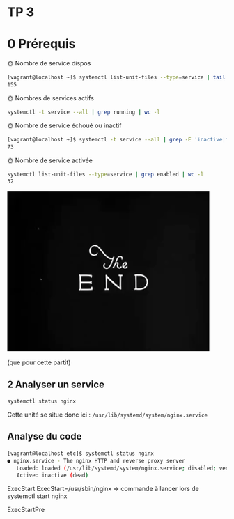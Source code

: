 # TP 3
# 0 Prérequis 

🌞 Nombre de service dispos
```bash
[vagrant@localhost ~]$ systemctl list-unit-files --type=service | tail -1 | cut -d " " -f 1
155
```

🌞 Nombres de services actifs
```bash 
systemctl -t service --all | grep running | wc -l
```
🌞 Nombre de service  échoué ou inactif

```bash
[vagrant@localhost ~]$ systemctl -t service --all | grep -E 'inactive|failed' | wc -l
73

```
🌞 Nombre de service activée

```bash
systemctl list-unit-files --type=service | grep enabled | wc -l
32
```
![alt text](https://github.com/exender/TPLinux/blob/master/pics/the-end.gif)

(que pour cette partit)

## 2 Analyser un service

```bash
systemctl status nginx
```

Cette unité se situe donc ici : ```/usr/lib/systemd/system/nginx.service```

## Analyse du code

```bash
[vagrant@localhost etc]$ systemctl status nginx
● nginx.service - The nginx HTTP and reverse proxy server
   Loaded: loaded (/usr/lib/systemd/system/nginx.service; disabled; vendor preset: disabled)
   Active: inactive (dead)
```


ExecStart ExecStart=/usr/sbin/nginx => commande à lancer lors de systemctl start nginx

ExecStartPre